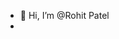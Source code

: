- 👋 Hi, I’m @Rohit Patel
-

<!---
mr-1109/mr-1109 is a ✨ special ✨ repository because its `README.md` (this file) appears on your GitHub profile.
You can click the Preview link to take a look at your changes.
--->
